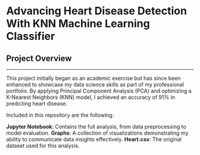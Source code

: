 # Advancing Heart Disease Detection With KNN Machine Learning Classifier

## Project Overview
-----

This project initially began as an academic exercise but has since been enhanced to showcase my data science skills as part of my professional portfolio. By applying Principal Component Analysis (PCA) and optimizing a K-Nearest Neighbors (KNN) model, I achieved an accuracy of 91% in predicting heart disease.

Included in this repository are the following:

**Jupyter Notebook**: Contains the full analysis, from data preprocessing to model evaluation.
**Graphs**: A collection of visualizations demonstrating my ability to communicate data insights effectively.
**Heart.csv**: The original dataset used for this analysis.
